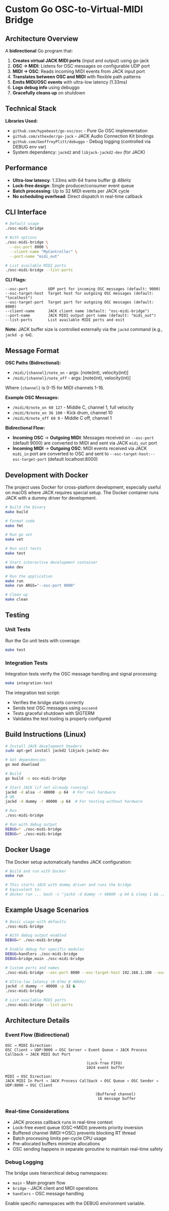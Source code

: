 # Custom Go OSC-to-Virtual-MIDI Bridge

## Architecture Overview

A **bidirectional** Go program that:
1. **Creates virtual JACK MIDI ports** (input and output) using go-jack
2. **OSC → MIDI**: Listens for OSC messages on configurable UDP port
3. **MIDI → OSC**: Reads incoming MIDI events from JACK input port
4. **Translates between OSC and MIDI** with flexible path patterns
5. **Emits MIDI/OSC events** with ultra-low latency (1.33ms)
6. **Logs debug info** using debuggo
7. **Gracefully cleans up** on shutdown

## Technical Stack

**Libraries Used:**
- `github.com/hypebeast/go-osc/osc` - Pure Go OSC implementation
- `github.com/xthexder/go-jack` - JACK Audio Connection Kit bindings
- `github.com/GeoffreyPlitt/debuggo` - Debug logging (controlled via DEBUG env var)
- System dependency: `jackd2` and `libjack-jackd2-dev` (for JACK)

## Performance

- **Ultra-low latency**: 1.33ms with 64 frame buffer @ 48kHz
- **Lock-free design**: Single producer/consumer event queue
- **Batch processing**: Up to 32 MIDI events per JACK cycle
- **No scheduling overhead**: Direct dispatch in real-time callback

## CLI Interface

```bash
# Default usage
./osc-midi-bridge

# With options
./osc-midi-bridge \
  --osc-port 8000 \
  --client-name "MyController" \
  --port-name "midi_out"

# List available MIDI ports
./osc-midi-bridge --list-ports
```

**CLI Flags:**
```
--osc-port         UDP port for incoming OSC messages (default: 9000)
--osc-target-host  Target host for outgoing OSC messages (default: "localhost")
--osc-target-port  Target port for outgoing OSC messages (default: 8000)
--client-name      JACK client name (default: "osc-midi-bridge")
--port-name        JACK MIDI output port name (default: "midi_out")
--list-ports       List available MIDI ports and exit
```

**Note:** JACK buffer size is controlled externally via the `jackd` command (e.g., `jackd -p 64`).

## Message Format

**OSC Paths (Bidirectional):**
- `/midi/{channel}/note_on` - args: [note(int), velocity(int)]
- `/midi/{channel}/note_off` - args: [note(int), velocity(int)]

Where `{channel}` is 0-15 for MIDI channels 1-16.

**Example OSC Messages:**
- `/midi/0/note_on 60 127` - Middle C, channel 1, full velocity
- `/midi/9/note_on 36 100` - Kick drum, channel 10
- `/midi/0/note_off 60 0` - Middle C off, channel 1

**Bidirectional Flow:**
- **Incoming OSC** → **Outgoing MIDI**: Messages received on `--osc-port` (default 9000) are converted to MIDI and sent via JACK `midi_out` port
- **Incoming MIDI** → **Outgoing OSC**: MIDI events received via JACK `midi_in` port are converted to OSC and sent to `--osc-target-host:--osc-target-port` (default localhost:8000)

## Development with Docker

The project uses Docker for cross-platform development, especially useful on macOS where JACK requires special setup. The Docker container runs JACK with a dummy driver for development.

```bash
# Build the binary
make build

# Format code
make fmt

# Run go vet
make vet

# Run unit tests
make test

# Start interactive development container
make dev

# Run the application
make run
make run ARGS="--osc-port 8000"

# Clean up
make clean
```

## Testing

### Unit Tests

Run the Go unit tests with coverage:

```bash
make test
```

### Integration Tests

Integration tests verify the OSC message handling and signal processing:

```bash
make integration-test
```

The integration test script:
- Verifies the bridge starts correctly
- Sends test OSC messages using `oscsend`
- Tests graceful shutdown with SIGTERM
- Validates the test tooling is properly configured

## Build Instructions (Linux)

```bash
# Install JACK development headers
sudo apt-get install jackd2 libjack-jackd2-dev

# Get dependencies
go mod download

# Build
go build -o osc-midi-bridge

# Start JACK (if not already running)
jackd -d alsa -r 48000 -p 64  # For real hardware
# OR
jackd -d dummy -r 48000 -p 64  # For testing without hardware

# Run
./osc-midi-bridge

# Run with debug output
DEBUG=* ./osc-midi-bridge
DEBUG=* ./osc-midi-bridge
```

## Docker Usage

The Docker setup automatically handles JACK configuration:

```bash
# Build and run with Docker
make run

# This starts JACK with dummy driver and runs the bridge
# Equivalent to:
# docker run ... bash -c "jackd -d dummy -r 48000 -p 64 & sleep 1 && ./osc-midi-bridge"
```

## Example Usage Scenarios

```bash
# Basic usage with defaults
./osc-midi-bridge

# With debug output enabled
DEBUG=* ./osc-midi-bridge

# Enable debug for specific modules
DEBUG=handlers ./osc-midi-bridge
DEBUG=bridge,main ./osc-midi-bridge

# Custom ports and names
./osc-midi-bridge --osc-port 8000 --osc-target-host 192.168.1.100 --osc-target-port 9000 --client-name "OSC Controller" --port-name "osc_out"

# Ultra-low latency (0.67ms @ 48kHz)
jackd -d dummy -r 48000 -p 32 &
./osc-midi-bridge

# List available MIDI ports
./osc-midi-bridge --list-ports
```

## Architecture Details

### Event Flow (Bidirectional)
```
OSC → MIDI Direction:
OSC Client → UDP:9000 → OSC Server → Event Queue → JACK Process Callback → JACK MIDI Out Port
                                          ↓
                                    (Lock-free FIFO)
                                    1024 event buffer

MIDI → OSC Direction:  
JACK MIDI In Port → JACK Process Callback → OSC Queue → OSC Sender → UDP:8000 → OSC Client
                                                ↓
                                        (Buffered channel)
                                         16 message buffer
```

### Real-time Considerations
- JACK process callback runs in real-time context
- Lock-free event queue (OSC→MIDI) prevents priority inversion
- Buffered channel (MIDI→OSC) prevents blocking RT thread
- Batch processing limits per-cycle CPU usage
- Pre-allocated buffers minimize allocations
- OSC sending happens in separate goroutine to maintain real-time safety

### Debug Logging
The bridge uses hierarchical debug namespaces:
- `main` - Main program flow
- `bridge` - JACK client and MIDI operations
- `handlers` - OSC message handling

Enable specific namespaces with the DEBUG environment variable.